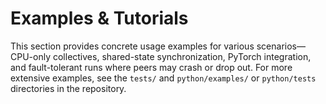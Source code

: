 # Examples & Tutorials

This section provides concrete usage examples for various scenarios—CPU-only collectives, shared-state synchronization, PyTorch integration, and fault-tolerant runs where peers may crash or drop out. For more extensive examples, see the `tests/` and `python/examples/` or `python/tests` directories in the repository.